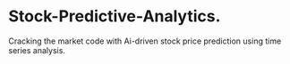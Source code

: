 # Stock-Predictive-Analytics.
Cracking the market code with Ai-driven stock price prediction using time series analysis.
